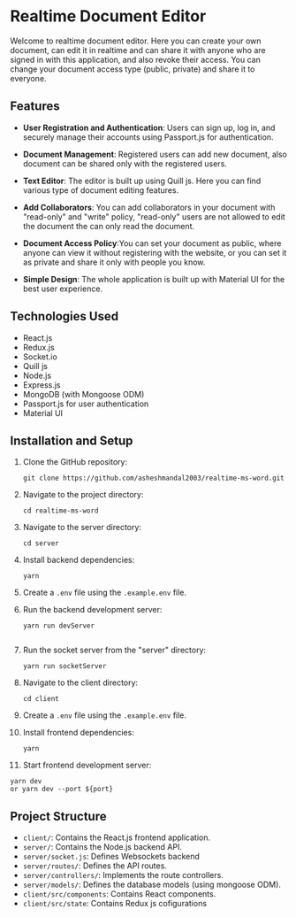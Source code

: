 # Realtime Document Editor

Welcome to realtime document editor. Here you can create your own document, can edit it in realtime and can share it with anyone who are signed in with this application, and also revoke their access. You can change your document access type (public, private) and share it to everyone.

## Features

- **User Registration and Authentication**: Users can sign up, log in, and securely manage their accounts using Passport.js for authentication.

- **Document Management**: Registered users can add new document, also document can be shared only with the registered users.

- **Text Editor**: The editor is built up using Quill js. Here you can find various type of document editing features.

- **Add Collaborators**: You can add collaborators in your document with "read-only" and "write" policy, "read-only" users are not allowed to edit the document the can only read the document.

- **Document Access Policy**:You can set your document as public, where anyone can view it without registering with the website, or you can set it as private and share it only with people you know.

- **Simple Design**: The whole application is built up with Material UI for the best user experience.

## Technologies Used

- React.js
- Redux.js
- Socket.io
- Quill js
- Node.js
- Express.js
- MongoDB (with Mongoose ODM)
- Passport.js for user authentication
- Material UI

## Installation and Setup

1. Clone the GitHub repository:

   ```shell
   git clone https://github.com/asheshmandal2003/realtime-ms-word.git
   ```

2. Navigate to the project directory:

   ```shell
   cd realtime-ms-word
   ```
3. Navigate to the server directory:

   ```shell
   cd server
   ```
4. Install backend dependencies:

   ```shell
   yarn
   ```
5. Create a `.env` file using the `.example.env` file.

6. Run the backend development server:

   ```shell
   yarn run devServer


6. Run the socket server from the "server" directory:

   ```shell
   yarn run socketServer
   ```

7. Navigate to the client directory:

   ```shell
   cd client
   ```

8. Create a `.env` file using the `.example.env` file.

9. Install frontend dependencies:

   ```shell
   yarn
   ```
10. Start frontend development server:

   ```shell
   yarn dev
   or yarn dev --port ${port}
   ```

## Project Structure


   - `client/`: Contains the React.js frontend application.
   - `server/`: Contains the Node.js backend API.
   - `server/socket.js`: Defines Websockets backend
   - `server/routes/`: Defines the API routes.
   - `server/controllers/`: Implements the route controllers.
   - `server/models/`: Defines the database models (using mongoose ODM).
   - `client/src/components`: Contains React components.
   - `client/src/state`: Contains Redux js cofigurations

